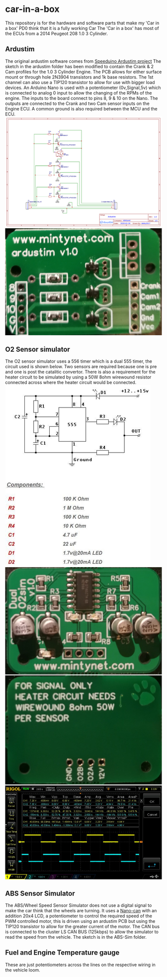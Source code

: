 # car-in-a-box
This repository is for the hardware and software parts that make my 'Car in a box' PD0 think that it is a fully working Car
The 'Car in a box' has most of the ECUs from a 2014 Peugeot 208 1.0 3 Cylinder.

## Ardustim 
The original ardustim software comes from [Speeduino Ardustim project](https://github.com/speeduino/Ardu-Stim) The sketch in the ardustim folder has been modified to contain the Crank & 2 Cam profiles for the 1.0 3 Cylinder Engine.
The PCB allows for either surface mount or through hole 2N3904 transistors and 1k base resistors. The 1st channel can also use a TIP120 transistor to allow for use with bigger load devices. An Arduino Nano is used with a potentiometer (0v,Signal,5v) which is connected to analog 0 input to allow the changing of the RPMs of the engine.
The inputs to the board connect to pins 8, 9 & 10 on the Nano. The outputs are connected to the Crank and two Cam sensor inputs on the Engine ECU. A common ground is also required between the MCU and the ECU.
<br>
![Ardustim Schematic](/Hardware/ardustim-sch.png)
![Ardustim PCB](/Hardware/ardustim.jpg)

## O2 Sensor simulator
The O2 sensor simulator uses a 556 timer which is a dual 555 timer, the circuit used is shown below. Two sensors are required because one is pre and one is post the catalitic convertor. There is also a requirement for the heater circuit to be simulated by using a 50W 8ohm wirewound resistor connected across where the heater circuit would be connected.
<br>
![O2 Sim Schematic](/Hardware/O2Sim-sch.jpg)
![O2 Sim Front](/Hardware/O2Sim-front.jpg)
![O2 Sim Rear](/Hardware/O2Sim-rear.jpg)
![O2 Sim Scope](/Hardware/O2Sim-scope.jpg)

## ABS Sensor Simulator
The ABS/Wheel Speed Sensor Simulator does not use a digital signal to make the car think that the wheels are turning. It uses a [Nano-can](https://github.com/mintynet/nano-can) with an addition 20x4 LCD, a potentiometer to control the required speed of the PWM controlled motor, this is driven using an ardustim PCB but using the TIP120 transistor to allow for the greater current of the motor. The CAN bus is connected to the cluster LS CAN BUS (125kbps) to allow the simulator to read the speed from the vehicle. The sketch is in the ABS-Sim folder.

## Fuel and Engine Temperature gauge
These are just potentiometers across the lines on the respective wiring in the vehicle loom.
